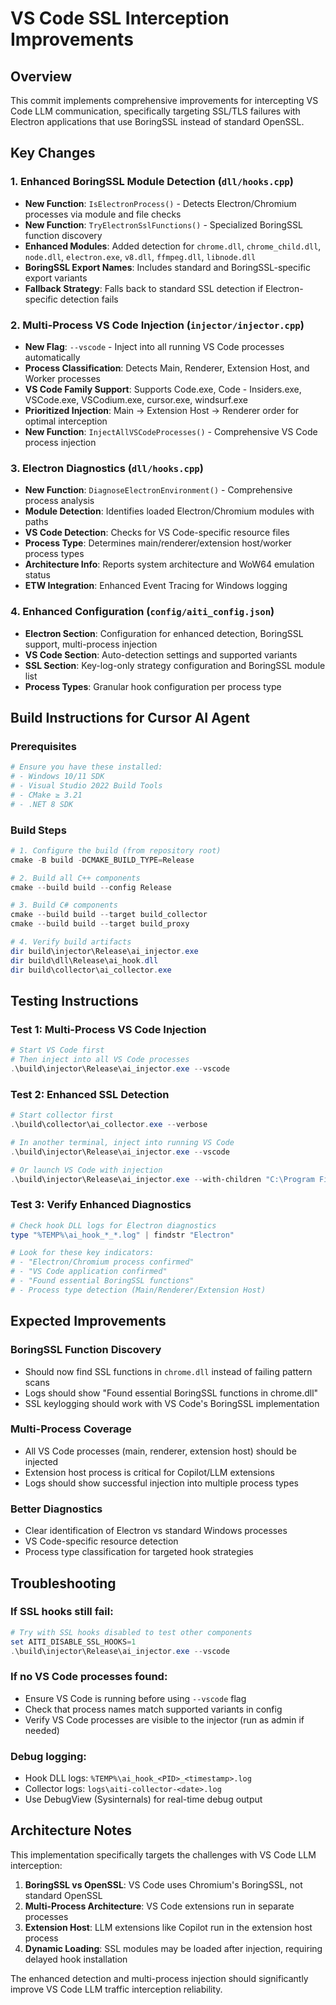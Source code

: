 # VS Code SSL Interception Improvements

## Overview

This commit implements comprehensive improvements for intercepting VS Code LLM communication, specifically targeting SSL/TLS failures with Electron applications that use BoringSSL instead of standard OpenSSL.

## Key Changes

### 1. Enhanced BoringSSL Module Detection (`dll/hooks.cpp`)

- **New Function**: `IsElectronProcess()` - Detects Electron/Chromium processes via module and file checks
- **New Function**: `TryElectronSslFunctions()` - Specialized BoringSSL function discovery
- **Enhanced Modules**: Added detection for `chrome.dll`, `chrome_child.dll`, `node.dll`, `electron.exe`, `v8.dll`, `ffmpeg.dll`, `libnode.dll`
- **BoringSSL Export Names**: Includes standard and BoringSSL-specific export variants
- **Fallback Strategy**: Falls back to standard SSL detection if Electron-specific detection fails

### 2. Multi-Process VS Code Injection (`injector/injector.cpp`)

- **New Flag**: `--vscode` - Inject into all running VS Code processes automatically
- **Process Classification**: Detects Main, Renderer, Extension Host, and Worker processes
- **VS Code Family Support**: Supports Code.exe, Code - Insiders.exe, VSCode.exe, VSCodium.exe, cursor.exe, windsurf.exe
- **Prioritized Injection**: Main → Extension Host → Renderer order for optimal interception
- **New Function**: `InjectAllVSCodeProcesses()` - Comprehensive VS Code process injection

### 3. Electron Diagnostics (`dll/hooks.cpp`)

- **New Function**: `DiagnoseElectronEnvironment()` - Comprehensive process analysis
- **Module Detection**: Identifies loaded Electron/Chromium modules with paths
- **VS Code Detection**: Checks for VS Code-specific resource files
- **Process Type**: Determines main/renderer/extension host/worker process types
- **Architecture Info**: Reports system architecture and WoW64 emulation status
- **ETW Integration**: Enhanced Event Tracing for Windows logging

### 4. Enhanced Configuration (`config/aiti_config.json`)

- **Electron Section**: Configuration for enhanced detection, BoringSSL support, multi-process injection
- **VS Code Section**: Auto-detection settings and supported variants
- **SSL Section**: Key-log-only strategy configuration and BoringSSL module list
- **Process Types**: Granular hook configuration per process type

## Build Instructions for Cursor AI Agent

### Prerequisites
```powershell
# Ensure you have these installed:
# - Windows 10/11 SDK
# - Visual Studio 2022 Build Tools
# - CMake ≥ 3.21
# - .NET 8 SDK
```

### Build Steps
```powershell
# 1. Configure the build (from repository root)
cmake -B build -DCMAKE_BUILD_TYPE=Release

# 2. Build all C++ components
cmake --build build --config Release

# 3. Build C# components
cmake --build build --target build_collector
cmake --build build --target build_proxy

# 4. Verify build artifacts
dir build\injector\Release\ai_injector.exe
dir build\dll\Release\ai_hook.dll
dir build\collector\ai_collector.exe
```

## Testing Instructions

### Test 1: Multi-Process VS Code Injection
```powershell
# Start VS Code first
# Then inject into all VS Code processes
.\build\injector\Release\ai_injector.exe --vscode
```

### Test 2: Enhanced SSL Detection
```powershell
# Start collector first
.\build\collector\ai_collector.exe --verbose

# In another terminal, inject into running VS Code
.\build\injector\Release\ai_injector.exe --vscode

# Or launch VS Code with injection
.\build\injector\Release\ai_injector.exe --with-children "C:\Program Files\Microsoft VS Code\Code.exe"
```

### Test 3: Verify Enhanced Diagnostics
```powershell
# Check hook DLL logs for Electron diagnostics
type "%TEMP%\ai_hook_*_*.log" | findstr "Electron"

# Look for these key indicators:
# - "Electron/Chromium process confirmed"
# - "VS Code application confirmed"
# - "Found essential BoringSSL functions"
# - Process type detection (Main/Renderer/Extension Host)
```

## Expected Improvements

### BoringSSL Function Discovery
- Should now find SSL functions in `chrome.dll` instead of failing pattern scans
- Logs should show "Found essential BoringSSL functions in chrome.dll"
- SSL keylogging should work with VS Code's BoringSSL implementation

### Multi-Process Coverage
- All VS Code processes (main, renderer, extension host) should be injected
- Extension host process is critical for Copilot/LLM extensions
- Logs should show successful injection into multiple process types

### Better Diagnostics
- Clear identification of Electron vs standard Windows processes  
- VS Code-specific resource detection
- Process type classification for targeted hook strategies

## Troubleshooting

### If SSL hooks still fail:
```powershell
# Try with SSL hooks disabled to test other components
set AITI_DISABLE_SSL_HOOKS=1
.\build\injector\Release\ai_injector.exe --vscode
```

### If no VS Code processes found:
- Ensure VS Code is running before using `--vscode` flag
- Check that process names match supported variants in config
- Verify VS Code processes are visible to the injector (run as admin if needed)

### Debug logging:
- Hook DLL logs: `%TEMP%\ai_hook_<PID>_<timestamp>.log`
- Collector logs: `logs\aiti-collector-<date>.log`
- Use DebugView (Sysinternals) for real-time debug output

## Architecture Notes

This implementation specifically targets the challenges with VS Code LLM interception:

1. **BoringSSL vs OpenSSL**: VS Code uses Chromium's BoringSSL, not standard OpenSSL
2. **Multi-Process Architecture**: VS Code extensions run in separate processes
3. **Extension Host**: LLM extensions like Copilot run in the extension host process
4. **Dynamic Loading**: SSL modules may be loaded after injection, requiring delayed hook installation

The enhanced detection and multi-process injection should significantly improve VS Code LLM traffic interception reliability.